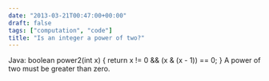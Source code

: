 ```yaml
---
date: "2013-03-21T00:47:00+00:00"
draft: false
tags: ["computation", "code"]
title: "Is an integer a power of two?"
---
```

Java: boolean power2(int x) { return x != 0 && (x & (x - 1)) == 0; } A power of two must be greater than zero.
